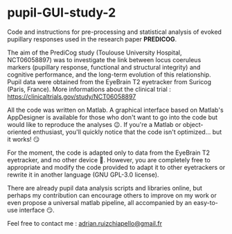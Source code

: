 # pupil-GUI-study-2


Code and instructions for pre-processing and statistical analysis of evoked pupillary responses used in the research paper **PREDICOG**.

The aim of the PrediCog study (Toulouse University Hospital, NCT06058897) was to investigate the link between locus coeruleus markers (pupillary response, functional and structural integrity) and cognitive performance, and the long-term evolution of this relationship. Pupil data were obtained from the EyeBrain T2 eyetracker from Suricog (Paris, France). More informations about the clinical trial : https://clinicaltrials.gov/study/NCT06058897

All the code was written on Matlab. A graphical interface based on Matlab's AppDesigner is available for those who don't want to go into the code but would like to reproduce the analyses 😉. If you're a Matlab or object-oriented enthusiast, you'll quickly notice that the code isn't optimized... but it works! 😏

For the moment, the code is adapted only to data from the EyeBrain T2 eyetracker, and no other device 🙇. However, you are completely free to appropriate and modify the code provided to adapt it to other eyetrackers or rewrite it in another language (GNU GPL-3.0 license).

There are already pupil data analysis scripts and libraries online, but perhaps my contribution can encourage others to improve on my work or even propose a universal matlab pipeline, all accompanied by an easy-to-use interface 😏.

Feel free to contact me : adrian.ruizchiapello@gmail.fr
